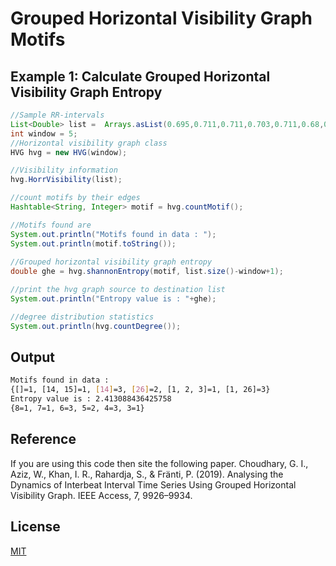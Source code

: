 # Grouped Horizontal Visibility Graph Motifs


## Example 1: Calculate Grouped Horizontal Visibility Graph Entropy

```Java
//Sample RR-intervals
List<Double> list =  Arrays.asList(0.695,0.711,0.711,0.703,0.711,0.68,0.695,0.664,0.688,0.656,0.672,0.68,0.711,0.703,0.727);
int window = 5;
//Horizontal visibility graph class
HVG hvg = new HVG(window);

//Visibility information
hvg.HorrVisibility(list);

//count motifs by their edges
Hashtable<String, Integer> motif = hvg.countMotif();

//Motifs found are
System.out.println("Motifs found in data : ");
System.out.println(motif.toString());
		
//Grouped horizontal visibility graph entropy
double ghe = hvg.shannonEntropy(motif, list.size()-window+1);

//print the hvg graph source to destination list
System.out.println("Entropy value is : "+ghe);

//degree distribution statistics
System.out.println(hvg.countDegree());

```
## Output
```bash
Motifs found in data : 
{[]=1, [14, 15]=1, [14]=3, [26]=2, [1, 2, 3]=1, [1, 26]=3}
Entropy value is : 2.413088436425758
{8=1, 7=1, 6=3, 5=2, 4=3, 3=1}
```

## Reference
If you are using this code then site the following paper.
Choudhary, G. I., Aziz, W., Khan, I. R., Rahardja, S., & Fränti, P. (2019). Analysing the Dynamics of Interbeat Interval Time Series Using Grouped Horizontal Visibility Graph. IEEE Access, 7, 9926–9934.

## License
[MIT](https://choosealicense.com/licenses/mit/)
